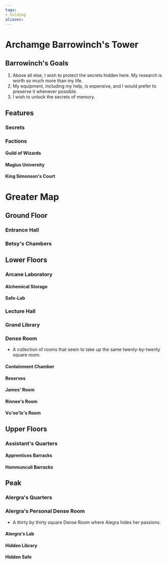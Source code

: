 ```yaml
---
tags: 
- holding
aliases:
---
```

# Archamge Barrowinch's Tower
## Barrowinch's Goals
1. Above all else, I wish to protect the secrets hidden here. My research is worth so much more than my life.
2. My equipment, including my help, is expensive, and I would prefer to preserve it whenever possible.
3. I wish to unlock the secrets of memory.
## Features
### Secrets
### Factions
#### Guild of Wizards
#### Magius University
#### King Simonson's Court

# Greater Map
## Ground Floor
### Entrance Hall
### Betsy's Chambers
## Lower Floors
### Arcane Laboratory
#### Alchemical Storage
#### Safe-Lab
### Lecture Hall
### Grand Library
### Dense Room
- A collection of rooms that seem to take up the same twenty-by-twenty square room.
#### Containment Chamber
#### Reserves
#### James' Room
#### Rinnee's Room
#### Vu'oo'lx's Room
## Upper Floors
### Assistant's Quarters
#### Apprentices Barracks
#### Hommunculi Barracks
## Peak
### Alergra's Quarters
### Alergra's Personal Dense Room
- A thirty by thirty square Dense Room where Alegra hides her passions.
#### Alergra's Lab
#### Hidden Library
#### Hidden Safe